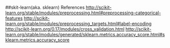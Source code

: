 
##skit-learn(aka. sklearn) References
http://scikit-learn.org/stable/modules/preprocessing.html#preprocessing-categorical-features
http://scikit-learn.org/stable/modules/preprocessing_targets.html#label-encoding
http://scikit-learn.org/0.17/modules/cross_validation.html
http://scikit-learn.org/stable/modules/generated/sklearn.metrics.accuracy_score.html#sklearn.metrics.accuracy_score